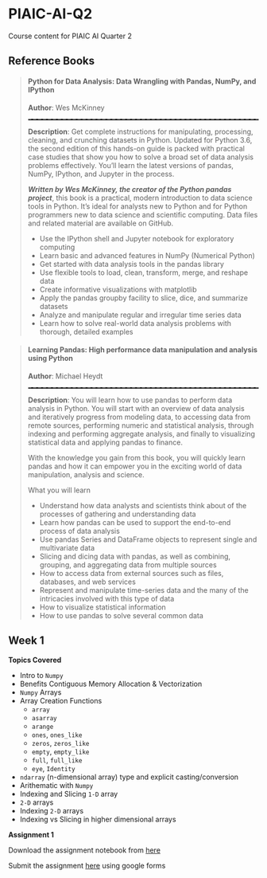 # PIAIC-AI-Q2

Course content for PIAIC AI Quarter 2

## Reference Books


> #### **Python for Data Analysis: Data Wrangling with Pandas, NumPy, and IPython**
>
> **Author**: Wes McKinney
>
> <hr style='border: none; border-top: dashed 2px'/>
>
> **Description**: Get complete instructions for manipulating, processing, cleaning, and crunching datasets in Python. Updated for Python 3.6, the second edition of this hands-on guide is packed with practical case studies that show you how to solve a broad set of data analysis problems effectively. You’ll learn the latest versions of pandas, NumPy, IPython, and Jupyter in the process.
>
> **_Written by Wes McKinney, the creator of the Python pandas project_**, this book is a practical, modern introduction to data science tools in Python. It’s ideal for analysts new to Python and for Python programmers new to data science and scientific computing. Data files and related material are available on GitHub.
>
> - Use the IPython shell and Jupyter notebook for exploratory computing
> - Learn basic and advanced features in NumPy (Numerical Python)
> - Get started with data analysis tools in the pandas library
> - Use flexible tools to load, clean, transform, merge, and reshape data
> - Create informative visualizations with matplotlib
> - Apply the pandas groupby facility to slice, dice, and summarize datasets
> - Analyze and manipulate regular and irregular time series data
> - Learn how to solve real-world data analysis problems with thorough, detailed examples

> #### **Learning Pandas: High performance data manipulation and analysis using Python**
>
> **Author**: Michael Heydt
>
> <hr style='border: none; border-top: dashed 2px'/>
>
> **Description**: You will learn how to use pandas to perform data analysis in Python. You will start with an overview of data analysis and iteratively progress from modeling data, to accessing data from remote sources, performing numeric and statistical analysis, through indexing and performing aggregate analysis, and finally to visualizing statistical data and applying pandas to finance.
>
> With the knowledge you gain from this book, you will quickly learn pandas and how it can empower you in the exciting world of data manipulation, analysis and science.
>
> What you will learn
>
> - Understand how data analysts and scientists think about of the processes of gathering and understanding data
> - Learn how pandas can be used to support the end-to-end process of data analysis
> - Use pandas Series and DataFrame objects to represent single and multivariate data
> - Slicing and dicing data with pandas, as well as combining, grouping, and aggregating data from multiple sources
> - How to access data from external sources such as files, databases, and web services
> - Represent and manipulate time-series data and the many of the intricacies involved with this type of data
> - How to visualize statistical information
> - How to use pandas to solve several common data

## Week 1

**Topics Covered**

- Intro to `Numpy`
- Benefits Contiguous Memory Allocation &amp; Vectorization
- `Numpy` Arrays
- Array Creation Functions
  - `array`
  - `asarray`
  - `arange`
  - `ones`, `ones_like`
  - `zeros`, `zeros_like`
  - `empty`, `empty_like`
  - `full`, `full_like`
  - `eye`, `Identity`
- `ndarray` (n-dimensional array) type and explicit casting/conversion
- Arithematic with `Numpy`
- Indexing and Slicing `1-D` array
- `2-D` arrays
- Indexing `2-D` arrays
- Indexing vs Slicing in higher dimensional arrays

**Assignment 1**

Download the assignment notebook from [here](<https://github.com/nasir-hussain1/piaic_q2_Assignments/blob/master/Assignment%231(Numpy%20Fundamentals).ipynb>)

Submit the assignment [here](https://forms.gle/GFnM5iS9Qc1G168R7) using google forms
